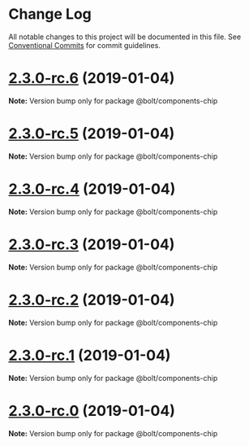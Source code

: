# Change Log

All notable changes to this project will be documented in this file.
See [Conventional Commits](https://conventionalcommits.org) for commit guidelines.

# [2.3.0-rc.6](https://github.com/bolt-design-system/bolt/tree/master/packages/components/bolt-chip/compare/v2.3.0-rc.5...v2.3.0-rc.6) (2019-01-04)

**Note:** Version bump only for package @bolt/components-chip





# [2.3.0-rc.5](https://github.com/bolt-design-system/bolt/tree/master/packages/components/bolt-chip/compare/v2.3.0-rc.4...v2.3.0-rc.5) (2019-01-04)

**Note:** Version bump only for package @bolt/components-chip





# [2.3.0-rc.4](https://github.com/bolt-design-system/bolt/tree/master/packages/components/bolt-chip/compare/v2.3.0-rc.3...v2.3.0-rc.4) (2019-01-04)

**Note:** Version bump only for package @bolt/components-chip





# [2.3.0-rc.3](https://github.com/bolt-design-system/bolt/tree/master/packages/components/bolt-chip/compare/v2.3.0-rc.2...v2.3.0-rc.3) (2019-01-04)

**Note:** Version bump only for package @bolt/components-chip





# [2.3.0-rc.2](https://github.com/bolt-design-system/bolt/tree/master/packages/components/bolt-chip/compare/v2.3.0-rc.1...v2.3.0-rc.2) (2019-01-04)

**Note:** Version bump only for package @bolt/components-chip





# [2.3.0-rc.1](https://github.com/bolt-design-system/bolt/tree/master/packages/components/bolt-chip/compare/vv2.3.0-rc.0...v2.3.0-rc.1) (2019-01-04)

**Note:** Version bump only for package @bolt/components-chip





# [2.3.0-rc.0](https://github.com/bolt-design-system/bolt/tree/master/packages/components/bolt-chip/compare/v2.2.1...v2.3.0-rc.0) (2019-01-04)

**Note:** Version bump only for package @bolt/components-chip
